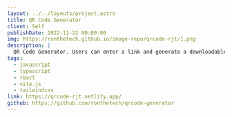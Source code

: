 ```yaml
---
layout: ../../layouts/project.astro
title: QR Code Generator
client: Self
publishDate: 2022-11-22 00:00:00
img: https://ronthetech.github.io/image-repo/qrcode-rjt/1.png
description: |
  QR Code Generator. Users can enter a link and generate a downloadable QR Code.
tags:
  - javascript
  - typescript
  - react
  - vite.js
  - tailwindcss
link: https://qrcode-rjt.netlify.app/
github: https://github.com/ronthetech/qrcode-generator
---
```

